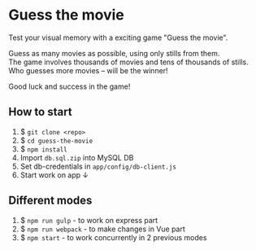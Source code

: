 # Guess the movie

Test your visual memory with a exciting game "Guess the movie".

Guess as many movies as possible, using only stills from them. <br/>
The game involves thousands of movies and tens of thousands of stills.<br/>
Who guesses more movies – will be the winner!<br/>

Good luck and success in the game!

## How to start
1. $ `git clone <repo>`
2. $ `cd guess-the-movie`
3. $ `npm install`
4. Import `db.sql.zip` into MySQL DB
5. Set db-credentials in `app/config/db-client.js`
6. Start work on app ↓

## Different modes
1. $ `npm run gulp` - to work on express part
2. $ `npm run webpack` - to make changes in Vue part
3. $ `npm start` - to work concurrently in 2 previous modes
